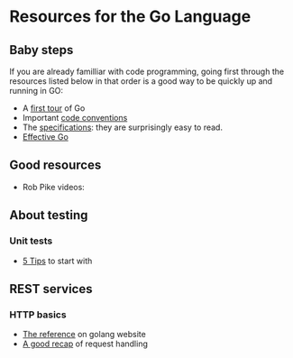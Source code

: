 # Resources for the Go Language

## Baby steps

If you are already familliar with code programming, going first through the resources listed below in that order is a good way to be quickly up and running in GO: 
- A [first tour](https://tour.golang.org/list) of Go 
- Important [code conventions](https://golang.org/doc/code.html)
- The [specifications](https://golang.org/ref/spec): they are surprisingly easy to read.
- [Effective Go](https://golang.org/doc/effective_go.html)

## Good resources
- Rob Pike videos:

## About testing 

### Unit tests

- [5 Tips](https://medium.com/@matryer/5-simple-tips-and-tricks-for-writing-unit-tests-in-golang-619653f90742) to start with

## REST services 

### HTTP basics

- [The reference](https://golang.org/pkg/net/http/) on golang website
- [A good recap](http://www.alexedwards.net/blog/a-recap-of-request-handling) of request handling
